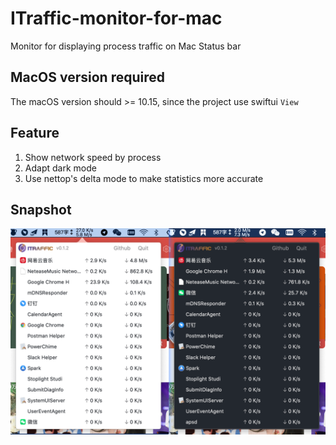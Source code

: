 # ITraffic-monitor-for-mac
Monitor for displaying process traffic on Mac Status bar

## MacOS version required
The macOS version should >= 10.15, since the project use swiftui `View`

## Feature
1. Show network speed by process
2. Adapt dark mode
3. Use nettop's delta mode to make statistics more accurate

## Snapshot
<img src="./snapshot.png" width="600" />
